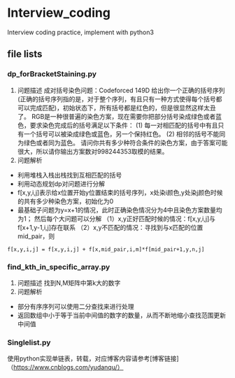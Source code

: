 # Interview_coding
Interview coding practice, implement with python3

## file lists
### dp_forBracketStaining.py
1. 问题描述
成对括号染色问题：Codeforced 149D
给出你一个正确的括号序列(正确的括号序列指的是，对于整个序列，有且只有一种方式使得每个括号都可以完成匹配)，初始状态下，所有括号都是红色的，但是很显然这样太丑了。
RGB是一种很普遍的染色方案，现在需要你把部分括号染成绿色或者蓝色，要求染色完成后的括号满足以下条件：
(1) 每一对相匹配的括号中有且只有一个括号可以被染成绿色或蓝色，另一个保持红色。
(2) 相邻的括号不能同为绿色或者同为蓝色。
请问你共有多少种符合条件的染色方案，由于答案可能很大，所以请你输出方案数对998244353取模的结果。
2. 问题解析
* 利用堆栈入栈出栈找到互相匹配的括号
* 利用动态规划dp对问题进行分解
* f[x,y,i,j]表示给x位置开始y位置结束的括号序列，x处染i颜色,y处染j颜色时候的共有多少种染色方案，初始化为0
* 最基础子问题为y=x+1的情况，此时正确染色情况分为4中且染色方案数量均为1；
然后每个大问题可以分解
（1）x,y正好匹配时候的情况：f[x,y,i,j]与f[x+1,y-1,i,j]存在联系
（2）x,y不匹配的情况：寻找到与x匹配的位置mid_pair，则
``` 
f[x,y,i,j] = f[x,y,i,j] + f[x,mid_pair,i,m]*f[mid_pair+1,y,n,j]
```

### find_kth_in_specific_array.py
1. 问题描述
找到N,M矩阵中第k大的数字
2. 问题解析
* 部分有序序列可以使用二分查找来进行处理
* 返回数组中小于等于当前中间值的数字的数量，从而不断地缩小查找范围更新中间值

### Singlelist.py
使用python实现单链表，转载，对应博客内容请参考[博客链接]（https://www.cnblogs.com/yudanqu/）